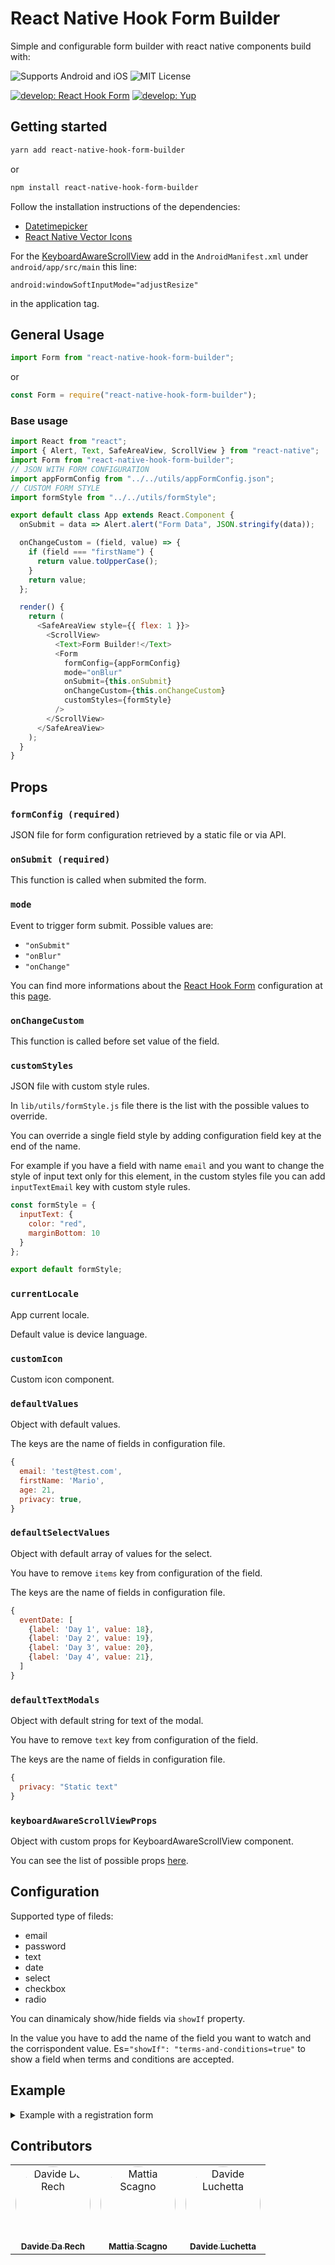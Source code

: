 # React Native Hook Form Builder

Simple and configurable form builder with react native components build with:

![Supports Android and iOS](https://img.shields.io/badge/platforms-android%20|%20ios-lightgrey.svg) ![MIT License](https://img.shields.io/npm/l/@react-native-community/slider.svg)

[![develop: React Hook Form](https://img.shields.io/badge/develop-🧾%20React%20Hook%20Form-2d2d2d.svg)](https://github.com/react-hook-form/react-hook-form)
[![develop: Yup](https://img.shields.io/badge/validation%20schema-🚨%20Yup-2d2d2d.svg)](https://github.com/jquense/yup)

## Getting started

```bash
yarn add react-native-hook-form-builder
```

or

```bash
npm install react-native-hook-form-builder
```

Follow the installation instructions of the dependencies:

- [Datetimepicker](https://github.com/react-native-community/react-native-datetimepicker)
- [React Native Vector Icons](https://github.com/oblador/react-native-vector-icons)

For the [KeyboardAwareScrollView](https://github.com/APSL/react-native-keyboard-aware-scroll-view) add in the `AndroidManifest.xml` under `android/app/src/main` this line:

`android:windowSoftInputMode="adjustResize"`

in the application tag.

## General Usage

```js
import Form from "react-native-hook-form-builder";
```

or

```js
const Form = require("react-native-hook-form-builder");
```

### Base usage

```js
import React from "react";
import { Alert, Text, SafeAreaView, ScrollView } from "react-native";
import Form from "react-native-hook-form-builder";
// JSON WITH FORM CONFIGURATION
import appFormConfig from "../../utils/appFormConfig.json";
// CUSTOM FORM STYLE
import formStyle from "../../utils/formStyle";

export default class App extends React.Component {
  onSubmit = data => Alert.alert("Form Data", JSON.stringify(data));

  onChangeCustom = (field, value) => {
    if (field === "firstName") {
      return value.toUpperCase();
    }
    return value;
  };

  render() {
    return (
      <SafeAreaView style={{ flex: 1 }}>
        <ScrollView>
          <Text>Form Builder!</Text>
          <Form
            formConfig={appFormConfig}
            mode="onBlur"
            onSubmit={this.onSubmit}
            onChangeCustom={this.onChangeCustom}
            customStyles={formStyle}
          />
        </ScrollView>
      </SafeAreaView>
    );
  }
}
```

## Props

### `formConfig (required)`

JSON file for form configuration retrieved by a static file or via API.

### `onSubmit (required)`

This function is called when submited the form.

### `mode`

Event to trigger form submit.
Possible values are:

- `"onSubmit"`
- `"onBlur"`
- `"onChange"`

You can find more informations about the [React Hook Form](https://github.com/react-hook-form/react-hook-form) configuration at this [page](https://react-hook-form.com/api/#useForm).

### `onChangeCustom`

This function is called before set value of the field.

### `customStyles`

JSON file with custom style rules.

In `lib/utils/formStyle.js` file there is the list with the possible values to override.

You can override a single field style by adding configuration field key  at the end of the name.

For example if you have a field with name `email` and you want to change the style of input text only for this element, in the custom styles file you can add `inputTextEmail` key with custom style rules.

```js
const formStyle = {
  inputText: {
    color: "red",
    marginBottom: 10
  }
};

export default formStyle;
```

### `currentLocale`

App current locale.  

Default value is device language.

### `customIcon`

Custom icon component.

### `defaultValues`

Object with default values.

The keys are the name of fields in configuration file.

```js
{
  email: 'test@test.com',
  firstName: 'Mario',
  age: 21,
  privacy: true,
}
```

### `defaultSelectValues`

Object with default array of values for the select.

You have to remove `items` key from configuration of the field.

The keys are the name of fields in configuration file.

```js
{
  eventDate: [
    {label: 'Day 1', value: 18},
    {label: 'Day 2', value: 19},
    {label: 'Day 3', value: 20},
    {label: 'Day 4', value: 21},
  ]
}
```

### `defaultTextModals`

Object with default string for text of the modal.

You have to remove `text` key from configuration of the field.

The keys are the name of fields in configuration file.

```js
{
  privacy: "Static text"
}
```

### `keyboardAwareScrollViewProps`

Object with custom props for KeyboardAwareScrollView component.

You can see the list of possible props [here](https://github.com/APSL/react-native-keyboard-aware-scroll-view#props).

## Configuration

Supported type of fileds:

- email
- password
- text
- date
- select
- checkbox
- radio

You can dinamicaly show/hide fields via `showIf` property.

In the value you have to add the name of the field you want to watch and the corrispondent value. Es=`"showIf": "terms-and-conditions=true"` to show a field when terms and conditions are accepted.

## Example

<details><summary>Example with a registration form</summary>

```json
{
  "showSubmit": true,
  "submitText": {
    "it": "Invia",
    "en": "Send",
    "default": "Submit"
  },
  "groups": [
    {
      "label": {
        "it": "Dati utente",
        "en": "User data",
        "default": "User data"
      },
      "children": [
        {
          "type": "email",
          "name": "email",
          "autoCompleteType": "email",
          "keyboardType": "email-address",
          "textContentType": "emailAddress",
          "changeBackgroundOnFocus": true,
          "required": false,
          "icon": "at",
          "label": {
            "it": "email",
            "en": "email",
            "default": "email"
          },
          "placeholder": {
            "it": "Inserisci la tua email",
            "en": "Insert your email",
            "default": "Insert your email"
          },
          "validations": [
            { "name": "string" },
            { "name": "required", "params": { "message": "Test" } },
            { "name": "email" }
          ],
          "showIf": "terms-and-conditions=true"
        },
        {
          "type": "text",
          "name": "username",
          "autoCompleteType": "email",
          "keyboardType": "email-address",
          "textContentType": "emailAddress",
          "required": false,
          "iconLeft": "at",
          "label": {
            "it": "Username",
            "en": "Username",
            "default": "Username"
          },
          "placeholder": {
            "it": "Username placeholder",
            "en": "Username placeholder",
            "default": "Username placeholder"
          },
          "validations": [
            { "name": "string" },
            { "name": "required", "params": { "message": "Test" } },
            { "name": "email" }
          ]
        },
        {
          "type": "password",
          "name": "password",
          "autoCompleteType": "password",
          "textContentType": "password",
          "secureTextEntry": true,
          "required": false,
          "iconLeft": "lock",
          "label": {
            "it": "Password",
            "en": "Password",
            "default": "Password"
          },
          "placeholder": {
            "it": "Password",
            "en": "Password",
            "default": "Password"
          },
          "validations": [
            { "name": "string" },
            { "name": "required" },
            { "name": "min", "params": { "limit": 6 } }
          ]
        },
        {
          "type": "password",
          "name": "password-confirmation",
          "autoCompleteType": "password",
          "textContentType": "password",
          "secureTextEntry": true,
          "required": false,
          "iconLeft": "lock",
          "label": {
            "it": "Password Confirmation",
            "en": "Password Confirmation",
            "default": "Password Confirmation"
          },
          "passwordConfirmationMessage": {
            "it": "Le password devono coincidere",
            "en": "Passwords must match",
            "default": "Passwords must match"
          },
          "placeholder": {
            "it": "Password Confirmation",
            "en": "Password Confirmation",
            "default": "Password Confirmation"
          },
          "validations": [
            { "name": "string" },
            { "name": "required" },
            { "name": "min", "params": { "limit": 6 } }
          ]
        }
      ]
    },
    {
      "label": {
        "it": "Informazioi personali",
        "en": "Informazioi personali",
        "default": "Informazioi personali"
      },
      "children": [
        {
          "type": "text",
          "name": "firstName",
          "required": false,
          "label": {
            "it": "Nome",
            "en": "First name",
            "default": "First name"
          },
          "placeholder": {
            "it": "Nome",
            "en": "First name",
            "default": "First name"
          }
        },
        {
          "type": "text",
          "name": "lastName",
          "required": false,
          "label": {
            "it": "Cognome",
            "en": "Last name",
            "default": "Last name"
          },
          "placeholder": {
            "it": "Cognome",
            "en": "Last name",
            "default": "Last name"
          }
        },
        {
          "type": "date",
          "name": "birthdayDate",
          "required": false,
          "label": {
            "it": "Data di nascita",
            "en": "Birthday date",
            "default": "Birthday date"
          },
          "placeholder": {
            "it": "Data di nascita",
            "en": "Birthday date",
            "default": "Birthday date"
          },
          "minimumDate": "2019-10-25",
          "maximumDate": "2019-10-30",
          "iconRight": "arrow-down",
          "iconSize": 15,
          "iconColor": "#000"
        },
        {
          "type": "select",
          "name": "age",
          "required": false,
          "label": {
            "it": "Etá",
            "en": "Age",
            "default": "Age"
          },
          "confirmLabel": {
            "it": "Conferma",
            "en": "Done",
            "default": "Done"
          },
          "placeholder": {
            "it": "Etá",
            "en": "Age",
            "default": "Age"
          },
          "items": [
            { "label": "18", "value": 18 },
            { "label": "19", "value": 19 },
            { "label": "20", "value": 20 },
            { "label": "21", "value": 21 },
            { "label": "22", "value": 22 }
          ],
          "validations": [
            { "name": "string" },
            { "name": "required" }
          ],
          "iconRight": "arrow-down",
          "iconSize": 15,
          "iconColor": "#000"
        },
        {
          "type": "select",
          "name": "sex",
          "required": false,
          "label": {
            "it": "Sesso",
            "en": "Sex",
            "default": "Sex"
          },
          "confirmLabel": {
            "it": "Conferma",
            "en": "Done",
            "default": "Done"
          },
          "placeholder": {
            "it": "Sesso",
            "en": "Sex",
            "default": "Sex"
          },
          "items": [
            { "label": "Male", "value": "m" },
            { "label": "Female", "value": "f" },
            { "label": "Other", "value": "o" }
          ]
        },
        {
          "type": "checkbox",
          "name": "privacy",
          "required": true,
          "openModal": true,
          "label": {
            "it": "Privacy",
            "en": "Privacy",
            "default": "Privacy"
          },
          "text": "Privacy text",
          "buttonAcceptLabel": "Accept",
          "buttonDeclineLabel": "Decline",
          "validations": [
            { "name": "bool" },
            { "name": "required" }
          ]
        },
        {
          "type": "checkbox",
          "name": "terms-and-conditions",
          "required": true,
          "label": {
            "it": "Terms",
            "en": "Terms",
            "default": "Terms"
          },
          "text": "Terms text",
          "buttonAcceptLabel": "Accept",
          "buttonDeclineLabel": "Decline",
          "validations": [
            { "name": "bool" },
            { "name": "required" }
          ]
        },
        {
          "type": "radio",
          "name": "newsletter",
          "label": {
            "it": "Newsletter",
            "en": "Newsletter",
            "default": "Newsletter"
          },
          "items": [
            { "label": "Yes", "value": true },
            { "label": "No", "value": false }
          ]
        }
      ]
    }
  ]
}
```
</details>

## Contributors

<!-- ALL-CONTRIBUTORS-LIST:START - Do not remove or modify this section -->
<!-- prettier-ignore -->
<table>
  <tr>
    <td align="center">
      <a href="https://github.com/davideddr">
        <img src="https://avatars2.githubusercontent.com/u/7225305?v=4" width="120px;" style="border-radius: 50%" alt="Davide Da Rech"/>
        <br />
        <sub><b>Davide Da Rech</b></sub>
      </a>
    </td>
    <td align="center">
      <a href="https://github.com/mattska">
        <img src="https://avatars2.githubusercontent.com/u/58304782?v=4" width="120px;" style="border-radius: 50%" alt="Mattia Scagno"/>
        <br />
        <sub><b>Mattia Scagno</b></sub>
      </a>
    </td>
    <td align="center">
      <a href="https://github.com/ketz86">
        <img src="https://avatars0.githubusercontent.com/u/11291190?v=4" width="120px;" style="border-radius: 50%" alt="Davide Luchetta"/>
        <br />
        <sub><b>Davide Luchetta</b></sub>
      </a>
    </td>
  </tr>
</table>
<!-- ALL-CONTRIBUTORS-LIST:END -->

